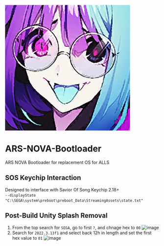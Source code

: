 <img src="https://github.com/UiharuKazari2008/ARS-NOVA-Bootloader/blob/main/Assets/Texture2D/icon.png"/>

# ARS-NOVA-Bootloader
ARS NOVA Bootloader for replacement OS for ALLS

## SOS Keychip Interaction
Designed to interface with Savior Of Song Keychip 2.18+<br/>
`--displayState "C:\SEGA\system\preboot\preboot_Data\StreamingAssets\state.txt"`

## Post-Build Unity Splash Removal
1. From the top search for `SEGA`, go to first `?`, and chnage hex to `00`
 ![image](https://github.com/UiharuKazari2008/ARS-NOVA-Bootloader/assets/15165770/342ce3d7-0d9f-41af-9b9b-c4e7ea874ccd)
2. Search for `2022.3.13f1` and select back 12h in length and set the first hex value to `01`
 ![image](https://github.com/UiharuKazari2008/ARS-NOVA-Bootloader/assets/15165770/6d723514-669b-4640-a801-54df0bd3f8c3)
